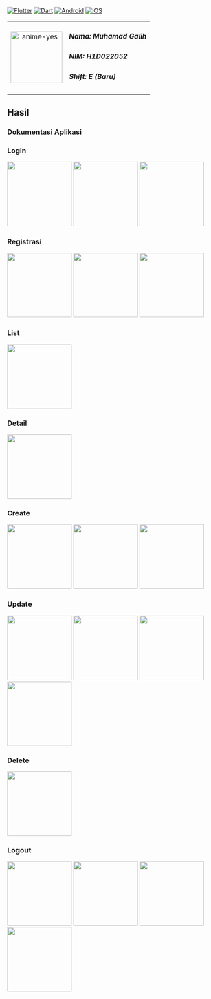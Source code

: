[![Flutter](https://img.shields.io/badge/Flutter-3.24.2-blue.svg?logo=flutter)](https://flutter.dev/)
[![Dart](https://img.shields.io/badge/Dart-3.5.2-blue.svg?logo=dart)](https://dart.dev/)
[![Android](https://img.shields.io/badge/Platform-Android-green.svg?logo=android)](https://developer.android.com/)
[![iOS](https://img.shields.io/badge/Platform-iOS-green.svg?logo=apple)](https://developer.apple.com/ios/)

<table>
  <tr>
    <td style="text-align: center;">
      <img src="https://github.com/user-attachments/assets/595d8118-e3e4-48a0-ab91-1e181ead8217" height="120" alt="anime-yes"/>
    </td>
    <td style="vertical-align: middle;">
      <h5>Nama: Muhamad Galih</h5>
      <h5>NIM: H1D022052</h5>
      <h5>Shift: E (Baru)</h5>
    </td>
  </tr>
</table>

## Hasil

### Dokumentasi Aplikasi


### Login
<img src="https://github.com/user-attachments/assets/2a226c04-0d9d-44ad-9696-279909cb32f4" width="150" />
<img src="https://github.com/user-attachments/assets/f3728324-0cfa-46e4-8863-6da65550fe44" width="150" />
<img src="https://github.com/user-attachments/assets/968660c5-3d3e-4c14-9723-6661e0660ac9" width="150" />



### Registrasi
<img src="https://github.com/user-attachments/assets/0abc1255-43f2-489f-a4d7-39abc524be29" width="150" />
<img src="https://github.com/user-attachments/assets/87154521-e9cf-444a-9815-56521ef55a64" width="150" />
<img src="https://github.com/user-attachments/assets/572c7230-42c9-4ce0-ba6a-9650680983c6" width="150" />



### List
<img src="https://github.com/user-attachments/assets/fc3e8e93-bdfa-48a0-a5f2-cce2c15fe9f8" width="150" />



### Detail
<img src="https://github.com/user-attachments/assets/d379d7d7-6f23-48b4-b6c9-1a0b466c09ee" width="150" />



### Create
<img src="https://github.com/user-attachments/assets/9babca3c-a41b-4e9b-8406-fd462fe85505" width="150" />
<img src="https://github.com/user-attachments/assets/c3ded203-d2f2-49a3-9f0e-2cd7147396a2" width="150" />
<img src="https://github.com/user-attachments/assets/ee97ec4d-b3d0-41a1-a00e-4452f3aa1b96" width="150" />



### Update
<img src="https://github.com/user-attachments/assets/87089b1b-95b5-4747-a7d3-08a035d4b214" width="150" />
<img src="https://github.com/user-attachments/assets/69d3f0f5-600b-4cfa-a578-8c412741fba4" width="150" />
<img src="https://github.com/user-attachments/assets/002dcbf8-304f-43cd-ab7a-d889cd9054b2" width="150" />
<img src="https://github.com/user-attachments/assets/b0476c67-815d-4ede-ad28-b6e95473e02f" width="150" />

### Delete
<img src="https://github.com/user-attachments/assets/89985901-ee4e-4010-a583-8954bea82df0" width="150" />



### Logout
<img src="https://github.com/user-attachments/assets/f51a2266-1f9a-4df1-a22a-7db33bd318e0" width="150" />
<img src="https://github.com/user-attachments/assets/c114005d-bb1f-40e3-8fac-1f0923dc3a4c" width="150" />
<img src="https://github.com/user-attachments/assets/17f8eef1-69a8-479a-9faf-84d475a2fdd1" width="150" />
<img src="https://github.com/user-attachments/assets/d96748fa-9159-4513-8fe2-183c855b915d" width="150" />



